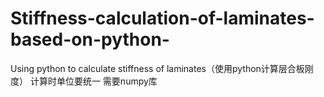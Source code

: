 # Stiffness-calculation-of-laminates-based-on-python-
Using python to calculate stiffness of laminates（使用python计算层合板刚度）
计算时单位要统一
需要numpy库
